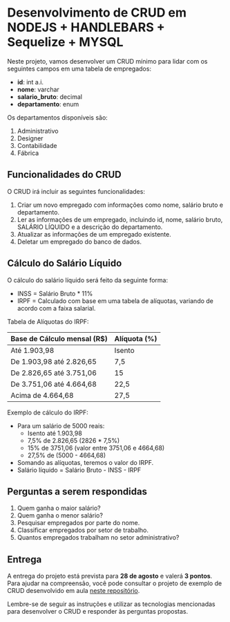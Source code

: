 # Desenvolvimento de CRUD em NODEJS + HANDLEBARS + Sequelize + MYSQL

Neste projeto, vamos desenvolver um CRUD mínimo para lidar com os seguintes campos em uma tabela de empregados:

- **id**: int a.i.
- **nome**: varchar
- **salario_bruto**: decimal
- **departamento**: enum

Os departamentos disponíveis são:
1. Administrativo
2. Designer
3. Contabilidade
4. Fábrica

## Funcionalidades do CRUD

O CRUD irá incluir as seguintes funcionalidades:

1. Criar um novo empregado com informações como nome, salário bruto e departamento.
2. Ler as informações de um empregado, incluindo id, nome, salário bruto, SALÁRIO LÍQUIDO e a descrição do departamento.
3. Atualizar as informações de um empregado existente.
4. Deletar um empregado do banco de dados.

## Cálculo do Salário Líquido

O cálculo do salário líquido será feito da seguinte forma:

- INSS = Salário Bruto * 11%
- IRPF = Calculado com base em uma tabela de alíquotas, variando de acordo com a faixa salarial.

Tabela de Alíquotas do IRPF:

| Base de Cálculo mensal (R$) | Alíquota (%) |
|-----------------------------|--------------|
| Até 1.903,98                | Isento       |
| De 1.903,98 até 2.826,65    | 7,5          |
| De 2.826,65 até 3.751,06    | 15           |
| De 3.751,06 até 4.664,68    | 22,5         |
| Acima de 4.664,68           | 27,5         |

Exemplo de cálculo do IRPF:
- Para um salário de 5000 reais:
  - Isento até 1.903,98
  - 7,5% de 2.826,65 (2826 * 7,5%)
  - 15% de 3751,06 (valor entre 3751,06 e 4664,68)
  - 27,5% de (5000 - 4664,68)
- Somando as alíquotas, teremos o valor do IRPF.
- Salário líquido = Salário Bruto - INSS - IRPF

## Perguntas a serem respondidas

1. Quem ganha o maior salário?
2. Quem ganha o menor salário?
3. Pesquisar empregados por parte do nome.
4. Classificar empregados por setor de trabalho.
5. Quantos empregados trabalham no setor administrativo?

## Entrega

A entrega do projeto está prevista para **28 de agosto** e valerá **3 pontos**. Para ajudar na compreensão, você pode consultar o projeto de exemplo de CRUD desenvolvido em aula [neste repositório](https://github.com/ewbriao1978/Aula-middleware-controller).

Lembre-se de seguir as instruções e utilizar as tecnologias mencionadas para desenvolver o CRUD e responder às perguntas propostas.
